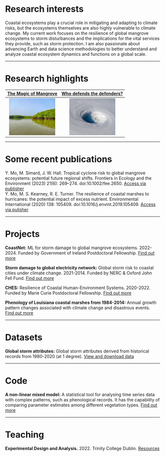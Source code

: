 # Research interests
Coastal ecosystems play a crucial role in mitigating and adapting to climate risks, but the ecosystems themselves are also highly vulnerable to climate change. My current work focuses on the resilience of global mangrove ecosystems to storm disturbances and the implications for the vital services they provide, such as storm protection. I am also passionate about advancing Earth and data science methodologies to better understand and analyze coastal ecosystem dynamics and functions on a global scale.

---

# Research highlights
|[The Magic of Mangrove](https://www.youtube.com/watch?v=2gAxHTHOSKk)|[Who defends the defenders?](https://www.esa.org/blog/2023/09/29/tropical-cyclones-pose-risk-to-mangroves/)|
|:-----:|:-----:| 
|<img src="assets/img/mangrove.jpg" width="150" height="120">|<img src="assets/img/storm.png" width="150" height="120">|

---

# Some recent publications
Y. Mo, M. Simard, J. W. Hall. Tropical cyclone risk to global mangrove ecosystems: potential future regional shifts. Frontiers in Ecology and the Environment (2023) 21(6): 269–274. doi:10.1002/fee.2650. [Access via publisher](https://esajournals.onlinelibrary.wiley.com/doi/full/10.1002/fee.2650) 
<br/>Y. Mo, M. S. Kearney, R. E. Turner. The resilience of coastal marshes to hurricanes: the potential impact of excess nutrient. Environmental International (2020) 138: 105409. doi:10.1016/j.envint.2019.105409. [Access via pulisher](https://www.sciencedirect.com/science/article/pii/S0160412019312814#:~:text=Because%20excess%20nutrient%20can%20reduce,the%20marshes'%20susceptibility%20to%20hurricanes.)

---

# Projects
**CoastNet:** ML for storm damage to global mangrove ecosystems. 2022-2024. Funded by Government of Ireland Postdoctoral Fellowship. [Find out more](https://github.com/moyu-ENV/CoastNet)


**Storm damage to global electricity network:** Global storm risk to coastal cities under climate change. 2021-2014. Funded by NERC & Oxford John Fell Fund. [Find out more](https://github.com/moyu-ENV/powerOutageNL)


**CHES:** Resilience of Coastal Human-Environment Systems. 2020-2022. Funded by Marie Curie Postdoctoral Fellowship. [Find out more](https://github.com/moyu-ENV/CHES)


**Phenology of Louisiana coastal marshes from 1984-2014:** Annual growth pattern changes associated with climate change and disastrous events. [Find out more](https://github.com/moyu-ENV/Dissertation2017) 

---

# Datasets
**Global storm attributes:** Global storm attributes derived from historical records from 1980-2020 (at 1 degree). [View and download data](https://code.earthengine.google.com/a015ac987033c1af7a351c0efc6c6043)    

---

# Code
**A non-linear mixed model:** A statistical tool for analysing time series data with complex patterns, such as phenological records. It has the capability of comparing parameter estimates among different vegetation types. [Find out more](https://github.com/moyu-ENV/Dissertation2017) 

---

# Teaching 
**Experimental Design and Analysis.** 2022. Trinity College Dublin. [Resources](https://github.com/moyu-ENV/Teaching/tree/main/TCD-ZOU33070)
